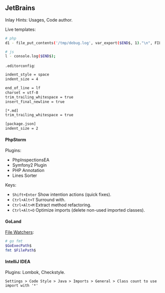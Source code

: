 JetBrains
-

Inlay Hints: Usages, Code author.

Live templates:

````sh
# php
d1 - file_put_contents('/tmp/debug.log', var_export($END$, 1)."\n", FILE_APPEND); /// tail -f /tmp/debug.log

# js
l - console.log($END$);
````

`.editorconfig`:

````sh
indent_style = space
indent_size = 4

end_of_line = lf
charset = utf-8
trim_trailing_whitespace = true
insert_final_newline = true

[*.md]
trim_trailing_whitespace = true

[package.json]
indent_size = 2
````

#### PhpStorm

Plugins:
* PhpInspectionsEA
* Symfony2 Plugin
* PHP Annotation
* Lines Sorter

Keys:
* `Shift+Enter` Show intention actions (quick fixes).
* `Ctrl+Alt+T` Surround with.
* `Ctrl+Alt+M` Extract method refactoring.
* `Ctrl+Alt+O` Optimize imports (delete non-used imported classes).

#### GoLand

[File Watchers](https://monosnap.com/file/HHVwIfCi5rwezBvUx3tEftZdU5icCh):

````sh
# go fmt
$GoExecPath$
fmt $FilePath$
````

#### IntelliJ IDEA

Plugins: Lombok, Checkstyle.

````
Settings > Code Style > Java > Imports > General > Class count to use import with '*'
````
